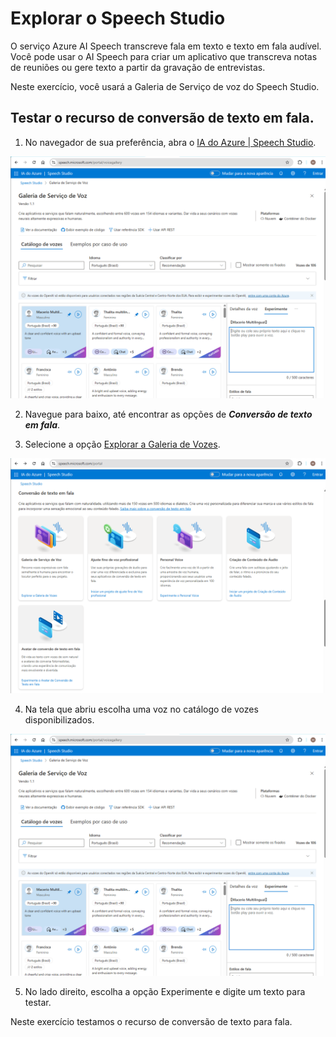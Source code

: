# Explorar o Speech Studio

O serviço Azure AI Speech transcreve fala em texto e texto em fala
audível. Você pode usar o AI Speech para criar um aplicativo que
transcreva notas de reuniões ou gere texto a partir da gravação de
entrevistas.

Neste exercício, você usará a Galeria de Serviço de voz do Speech
Studio.

## Testar o recurso de conversão de texto em fala.

1. No navegador de sua preferência, abra o [IA do Azure \| Speech
    Studio](https://speech.microsoft.com/portal).

![Imagem](./imagens/speech_studio/image3.png)

2. Navegue para baixo, até encontrar as opções de ***Conversão de texto em fala***.

3. Selecione a opção [Explorar a Galeria de
    Vozes](https://speech.microsoft.com/portal/voicegallery).

![Imagem](./imagens/speech_studio/image2.png)

4. Na tela que abriu escolha uma voz no catálogo de vozes
    disponibilizados.

![Imagem](./imagens/speech_studio/image3.png)

5. No lado direito, escolha a opção Experimente e digite um texto para
    testar.

Neste exercício testamos o recurso de conversão de texto para fala.
